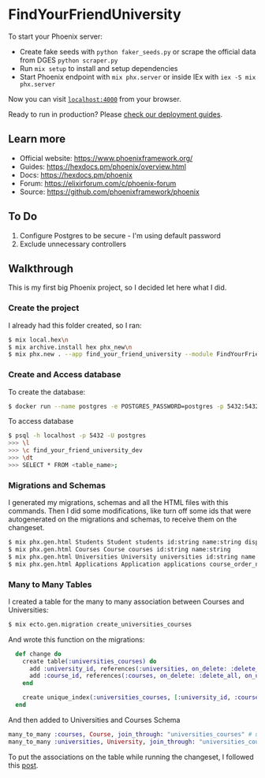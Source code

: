 # FindYourFriendUniversity

To start your Phoenix server:

  * Create fake seeds with `python faker_seeds.py` or scrape the official data from DGES `python scraper.py` 
  * Run `mix setup` to install and setup dependencies
  * Start Phoenix endpoint with `mix phx.server` or inside IEx with `iex -S mix phx.server`

Now you can visit [`localhost:4000`](http://localhost:4000) from your browser.

Ready to run in production? Please [check our deployment guides](https://hexdocs.pm/phoenix/deployment.html).

## Learn more

  * Official website: https://www.phoenixframework.org/
  * Guides: https://hexdocs.pm/phoenix/overview.html
  * Docs: https://hexdocs.pm/phoenix
  * Forum: https://elixirforum.com/c/phoenix-forum
  * Source: https://github.com/phoenixframework/phoenix

## To Do

1. Configure Postgres to be secure - I'm using default password
2. Exclude unnecessary controllers

## Walkthrough

This is my first big Phoenix project, so I decided let here what I did.

### Create the project

I already had this folder created, so I ran:

```bash
$ mix local.hex\n
$ mix archive.install hex phx_new\n
$ mix phx.new . --app find_your_friend_university --module FindYourFriendUniversity
```

### Create and Access database

To create the database:

```bash
$ docker run --name postgres -e POSTGRES_PASSWORD=postgres -p 5432:5432 -d postgres
```

To access database

```bash
$ psql -h localhost -p 5432 -U postgres
>>> \l
>>> \c find_your_friend_university_dev
>>> \dt
>>> SELECT * FROM <table_name>;
```

### Migrations and Schemas

I generated my migrations, schemas and all the HTML files with this commands. Then I did some modifications, like turn off some ids that were autogenerated on the migrations and schemas, to receive them on the changeset.

```bash
$ mix phx.gen.html Students Student students id:string name:string display_name:string civil_id:string
$ mix phx.gen.html Courses Course courses id:string name:string
$ mix phx.gen.html Universities University universities id:string name:string is_polytechnic:boolean
$ mix phx.gen.html Applications Application applications course_order_num:integer candidature_grade:integer exams_grades:integer _12grade:integer _11grade:integer student_option_number:integer placed:boolean year:integer phase:integer university_id:references:universities course_id:references:courses student_id:references:students
```

### Many to Many Tables

I created a table for the many to many association between Courses and Universities:

```bash
$ mix ecto.gen.migration create_universities_courses
```

And wrote this function on the migrations:

```elixir
  def change do
    create table(:universities_courses) do
      add :university_id, references(:universities, on_delete: :delete_all, on_update: :update_all, type: :string)
      add :course_id, references(:courses, on_delete: :delete_all, on_update: :update_all, type: :string)
    end

    create unique_index(:universities_courses, [:university_id, :course_id])
  end
```

And then added to Universities and Courses Schema

```elixir
many_to_many :courses, Course, join_through: "universities_courses" # universities.ex
many_to_many :universities, University, join_through: "universities_courses" # courses.ex
```

To put the associations on the table while running the changeset, I followed this [post](https://dev.to/ricardoruwer/many-to-many-associations-in-elixir-and-phoenix-21pm).
 